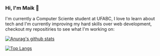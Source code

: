 ### Hi, I'm Maik 👋


I'm currently a Computer Sciente student at UFABC, I love to learn about tech and I'm currently improving my hard skills over web development, checkout my repositiries to see what I'm working on:


[![Anurag's github stats](https://github-readme-stats.vercel.app/api?username=MaikHenriqueSP&theme=dark&show_icons=true)](https://github.com/anuraghazra/github-readme-stats)


[![Top Langs](https://github-readme-stats.vercel.app/api/top-langs/?username=MaikHenriqueSP&layout=compact)](https://github.com/anuraghazra/github-readme-stats)
